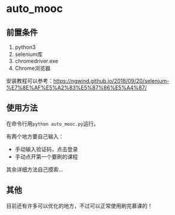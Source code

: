 # auto_mooc

## 前置条件
1. python3
2. selenium库
3. chromedriver.exe
4. Chrome浏览器

安装教程可以参考：https://ngwind.github.io/2018/09/20/selenium-%E7%8E%AF%E5%A2%83%E5%87%86%E5%A4%87/

## 使用方法

在命令行用`python auto_mooc.py`运行。

有两个地方要自己输入：
 - 手动输入验证码，点击登录 
 - 手动点开第一个要刷的课程

其余详细方法自己摸索...

## 其他

目前还有许多可以优化的地方，不过可以正常使用刷完慕课的！
